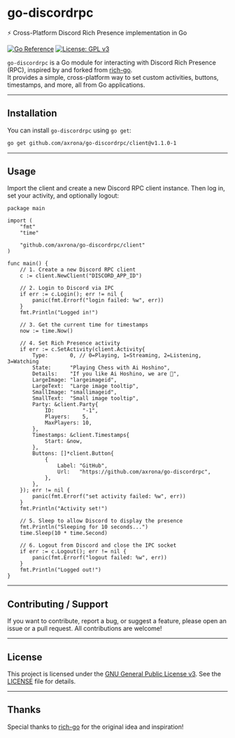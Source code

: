 # go-discordrpc

⚡ Cross-Platform Discord Rich Presence implementation in Go

[![Go Reference](https://pkg.go.dev/badge/github.com/axrona/go-discordrpc.svg)](https://pkg.go.dev/github.com/axrona/go-discordrpc)
[![License: GPL v3](https://img.shields.io/badge/License-GPLv3-blue.svg)](LICENSE)

`go-discordrpc` is a Go module for interacting with Discord Rich Presence (RPC), inspired by and forked from [rich-go](https://github.com/hugolgst/rich-go).  
It provides a simple, cross-platform way to set custom activities, buttons, timestamps, and more, all from Go applications.

--- 

## Installation

You can install `go-discordrpc` using `go get`:

```bash
go get github.com/axrona/go-discordrpc/client@v1.1.0-1
```

---

## Usage

Import the client and create a new Discord RPC client instance. Then log in, set your activity, and optionally logout:

```golang
package main

import (
	"fmt"
	"time"

	"github.com/axrona/go-discordrpc/client"
)

func main() {
	// 1. Create a new Discord RPC client
	c := client.NewClient("DISCORD_APP_ID")

	// 2. Login to Discord via IPC
	if err := c.Login(); err != nil {
		panic(fmt.Errorf("login failed: %w", err))
	}
	fmt.Println("Logged in!")

	// 3. Get the current time for timestamps
	now := time.Now()

	// 4. Set Rich Presence activity
	if err := c.SetActivity(client.Activity{
		Type:       0, // 0=Playing, 1=Streaming, 2=Listening, 3=Watching
		State:      "Playing Chess with Ai Hoshino",
		Details:    "If you like Ai Hoshino, we are 🤝",
		LargeImage: "largeimageid",
		LargeText:  "Large image tooltip",
		SmallImage: "smallimageid",
		SmallText:  "Small image tooltip",
		Party: &client.Party{
			ID:         "-1",
			Players:    5,
			MaxPlayers: 10,
		},
		Timestamps: &client.Timestamps{
			Start: &now,
		},
		Buttons: []*client.Button{
			{
				Label: "GitHub",
				Url:   "https://github.com/axrona/go-discordrpc",
			},
		},
	}); err != nil {
		panic(fmt.Errorf("set activity failed: %w", err))
	}
	fmt.Println("Activity set!")

	// 5. Sleep to allow Discord to display the presence
	fmt.Println("Sleeping for 10 seconds...")
	time.Sleep(10 * time.Second)

	// 6. Logout from Discord and close the IPC socket
	if err := c.Logout(); err != nil {
		panic(fmt.Errorf("logout failed: %w", err))
	}
	fmt.Println("Logged out!")
}
```

--- 

## Contributing / Support

If you want to contribute, report a bug, or suggest a feature, please open an issue or a pull request.
All contributions are welcome!

--- 

## License

This project is licensed under the [GNU General Public License v3](https://opensource.org/license/GPL-3.0). See the [LICENSE](LICENSE) file for details.

---

## Thanks

Special thanks to [rich-go](https://github.com/hugolgst/rich-go) for the original idea and inspiration!
